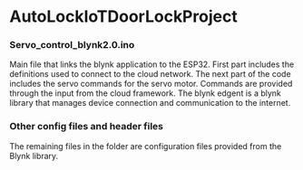 # AutoLockIoTDoorLockProject

### Servo_control_blynk2.0.ino

Main file that links the blynk application to the ESP32. First part includes the definitions used to connect to the cloud network. The next part of the code includes the servo commands for the servo motor. Commands are provided through the input from the cloud framework. The blynk edgent is a blynk library that manages device connection and communication to the internet.

### Other config files and header files

The remaining files in the folder are configuration files provided from the Blynk library. 
